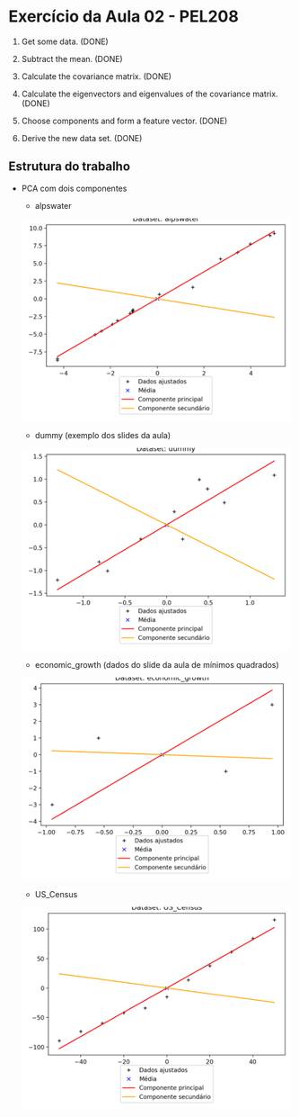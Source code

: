 # Exercício da Aula 02 - PEL208

1. Get some data. (DONE)

2. Subtract the mean. (DONE)

3. Calculate the covariance matrix. (DONE)

4. Calculate the eigenvectors and eigenvalues of the covariance matrix. (DONE)

5. Choose components and form a feature vector. (DONE)

6. Derive the new data set. (DONE)

## Estrutura do trabalho

- PCA com dois componentes
    - alpswater
    
    ![alt text](https://raw.githubusercontent.com/gbodra/mestrado-ia-pel208-pca/main/images/alpswater.png "alpswater")
    
    - dummy (exemplo dos slides da aula)
    
    ![alt text](https://raw.githubusercontent.com/gbodra/mestrado-ia-pel208-pca/main/images/dummy.png "dummy")
    
    - economic_growth (dados do slide da aula de mínimos quadrados)
    
    ![alt text](https://raw.githubusercontent.com/gbodra/mestrado-ia-pel208-pca/main/images/economic_growth.png "economic_growth")
    
    - US_Census
    
    ![alt text](https://raw.githubusercontent.com/gbodra/mestrado-ia-pel208-pca/main/images/US_Census.png "US_Census")
    